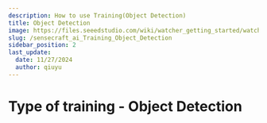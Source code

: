 ```yaml
---
description: How to use Training(Object Detection)
title: Object Detection
image: https://files.seeedstudio.com/wiki/watcher_getting_started/watcherKS.png
slug: /sensecraft_ai_Training_Object_Detection
sidebar_position: 2
last_update:
  date: 11/27/2024
  author: qiuyu
---
```


# Type of training - Object Detection